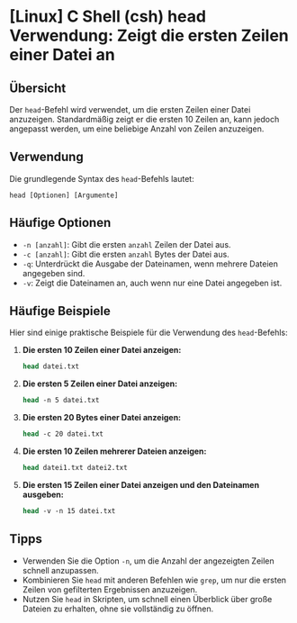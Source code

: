 # [Linux] C Shell (csh) head Verwendung: Zeigt die ersten Zeilen einer Datei an

## Übersicht
Der `head`-Befehl wird verwendet, um die ersten Zeilen einer Datei anzuzeigen. Standardmäßig zeigt er die ersten 10 Zeilen an, kann jedoch angepasst werden, um eine beliebige Anzahl von Zeilen anzuzeigen.

## Verwendung
Die grundlegende Syntax des `head`-Befehls lautet:

```
head [Optionen] [Argumente]
```

## Häufige Optionen
- `-n [anzahl]`: Gibt die ersten `anzahl` Zeilen der Datei aus.
- `-c [anzahl]`: Gibt die ersten `anzahl` Bytes der Datei aus.
- `-q`: Unterdrückt die Ausgabe der Dateinamen, wenn mehrere Dateien angegeben sind.
- `-v`: Zeigt die Dateinamen an, auch wenn nur eine Datei angegeben ist.

## Häufige Beispiele
Hier sind einige praktische Beispiele für die Verwendung des `head`-Befehls:

1. **Die ersten 10 Zeilen einer Datei anzeigen:**
   ```csh
   head datei.txt
   ```

2. **Die ersten 5 Zeilen einer Datei anzeigen:**
   ```csh
   head -n 5 datei.txt
   ```

3. **Die ersten 20 Bytes einer Datei anzeigen:**
   ```csh
   head -c 20 datei.txt
   ```

4. **Die ersten 10 Zeilen mehrerer Dateien anzeigen:**
   ```csh
   head datei1.txt datei2.txt
   ```

5. **Die ersten 15 Zeilen einer Datei anzeigen und den Dateinamen ausgeben:**
   ```csh
   head -v -n 15 datei.txt
   ```

## Tipps
- Verwenden Sie die Option `-n`, um die Anzahl der angezeigten Zeilen schnell anzupassen.
- Kombinieren Sie `head` mit anderen Befehlen wie `grep`, um nur die ersten Zeilen von gefilterten Ergebnissen anzuzeigen.
- Nutzen Sie `head` in Skripten, um schnell einen Überblick über große Dateien zu erhalten, ohne sie vollständig zu öffnen.